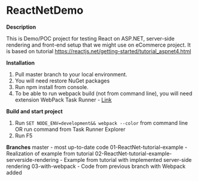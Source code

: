 # ReactNetDemo

**Description**

This is Demo/POC project for testing React on ASP.NET, server-side rendering and front-end setup that we might use on eCommerce project.
It is based on tutorial https://reactjs.net/getting-started/tutorial_aspnet4.html


**Installation**
1. Pull master branch to your local environment.
2. You will need restore NuGet packages
3. Run npm install from console.
4. To be able to run webpack build (not from command line), you will need extension WebPack Task Runner - [Link](https://marketplace.visualstudio.com/items?itemName=MadsKristensen.WebPackTaskRunner)

**Build and start project**
1. Run `SET NODE_ENV=development&& webpack --color` from command line OR run command from Task Runner Explorer
2. Run F5

**Branches**
master - most up-to-date code
01-ReactNet-tutorial-example - Realization of example from tutorial
02-ReactNet-tutorial-example-serverside-rendering - Example from tutorial with implemented server-side rendering
03-with-webpack - Code from previous branch with Webpack added

